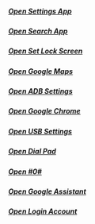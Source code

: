 ##### [Open Settings App](intent://com.android.settings/#Intent;scheme=android-app;end)
##### [Open Search App](intent://com.google.android.googlequicksearchbox/#Intent;scheme=android-app;end)
##### [Open Set Lock Screen](intent://com.google.android.gms/#Intent;scheme=promote_smartlock_scheme;end)
##### [Open Google Maps](intent://com.google.android.apps.maps/#Intent;scheme=android-app;end)
##### [Open ADB Settings](intent://com.sec.android.app.modemui.activities.USB.settings/#Intent;scheme=android-app;end)
##### [Open Google Chrome](intent://com.android.chrome/#Intent;scheme=android-app;end)
##### [Open USB Settings](intent://com.sec.android.app.servicemodeapp/#Intent;scheme=promote_USBSettings_scheme;end)
##### [Open Dial Pad](tel:123456789)
##### [Open #0#](tel:%20*#0*#/#Intent;scheme=android-app;end)
##### [Open Google Assistant](intent://com.google.android.apps.googleassistant/#Intent;scheme=android-app;end)
##### [Open Login Account](intent://com.google.android.gsf.login.LoginActivity/#Intent;scheme=android-app;end)
